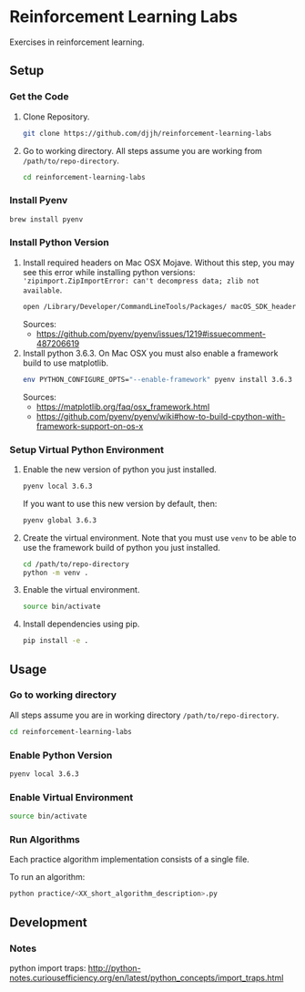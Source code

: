 # Reinforcement Learning Labs
Exercises in reinforcement learning.


## Setup

### Get the Code
1.  Clone Repository.
    ```sh
    git clone https://github.com/djjh/reinforcement-learning-labs
    ```
2.  Go to working directory. All steps assume you are working from `/path/to/repo-directory`.
    ```sh
    cd reinforcement-learning-labs
    ```

### Install Pyenv
```sh
brew install pyenv
```

### Install Python Version

1.  Install required headers on Mac OSX Mojave. Without this step, you may see this error while installing python versions: `'zipimport.ZipImportError: can't decompress data; zlib not available`.
    ```sh
    open /Library/Developer/CommandLineTools/Packages/ macOS_SDK_headers_for_macOS_10.14.pkg
    ```
    Sources:
    *   <https://github.com/pyenv/pyenv/issues/1219#issuecomment-487206619>
2.  Install python 3.6.3. On Mac OSX you must also enable a framework build to use matplotlib.
    ```sh
    env PYTHON_CONFIGURE_OPTS="--enable-framework" pyenv install 3.6.3
    ```
    Sources:
    *   <https://matplotlib.org/faq/osx_framework.html>
    *   <https://github.com/pyenv/pyenv/wiki#how-to-build-cpython-with-framework-support-on-os-x>


### Setup Virtual Python Environment
1.  Enable the new version of python you just installed.

    ```sh
    pyenv local 3.6.3
    ```
    If you want to use this new version by default, then:
    ```sh
    pyenv global 3.6.3
    ```
2.  Create the virtual environment. Note that you must use `venv`
    to be able to use the framework build of python you just installed.
    ```sh
    cd /path/to/repo-directory
    python -m venv .
    ```
3.  Enable the virtual environment.
    ```sh
    source bin/activate
    ```
4.  Install dependencies using pip.
    ```sh
    pip install -e .
    ```

## Usage

### Go to working directory
All steps assume you are in working directory `/path/to/repo-directory`.
```sh
cd reinforcement-learning-labs
```

### Enable Python Version
```sh
pyenv local 3.6.3
```
### Enable Virtual Environment
```sh
source bin/activate
```
### Run Algorithms
Each practice algorithm implementation consists of a single file.

To run an algorithm:

```sh
python practice/<XX_short_algorithm_description>.py
```


## Development

### Notes
python import traps: <http://python-notes.curiousefficiency.org/en/latest/python_concepts/import_traps.html>

